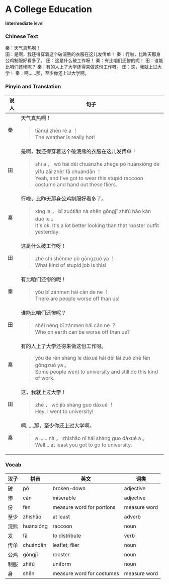 # A College Education
**Intermediate** level
### Chinese Text
秦：天气真热啊！<br />田：是啊，我还得穿着这个破浣熊的衣服在这儿发传单！
秦：行啦，比昨天那身公鸡制服好看多了。
田：这是什么破工作呀！
秦：有比咱们还惨的呢！
田：谁能比咱们还惨呢？
秦：有的人上了大学还得来做这份工作呀。
田：这，我就上过大学！
秦：啊......那，至少你还上过大学啊。

### Pinyin and Translation
|说人|句子|
|----|----|
|秦|天气真热啊！<blockquote>tiānqì zhēn rè a ！<br />The weather is really hot!</blockquote>|
|田|是啊，我还得穿着这个破浣熊的衣服在这儿发传单！<blockquote>shì a ， wǒ hái děi chuānzhe zhège pò huànxióng de yīfu zài zhèr fā chuándān ！<br />Yeah, and I've got to wear this stupid raccoon costume and hand out these fliers.</blockquote>|
|秦|行啦，比昨天那身公鸡制服好看多了。<blockquote>xíng la ， bǐ zuótiān nà shēn gōngjī zhìfú hǎo kàn duō le 。<br />It's ok. It's a lot better looking than that rooster outfit yesterday.</blockquote>|
|田|这是什么破工作呀！<blockquote>zhè shì shénme pò gōngzuò ya ！<br />What kind of stupid job is this!</blockquote>|
|秦|有比咱们还惨的呢！<blockquote>yǒu bǐ zánmen hái cǎn de ne ！<br />There are people worse off than us!</blockquote>|
|田|谁能比咱们还惨呢？<blockquote>shéi néng bǐ zánmen hái cǎn ne ？<br />Who on earth can be worse off than us?</blockquote>|
|秦|有的人上了大学还得来做这份工作呀。<blockquote>yǒu de rén shàng le dàxué hái děi lái zuò zhè fèn gōngzuò ya 。<br />Some people went to university and still do this kind of work.</blockquote>|
|田|这，我就上过大学！<blockquote>zhè ， wǒ jiù shàng guo dàxué ！<br />Hey, I went to university!</blockquote>|
|秦|啊......那，至少你还上过大学啊。<blockquote>a ...... nà ， zhìshǎo nǐ hái shàng guo dàxué a 。<br />Well... at least you got to go to university.</blockquote>|
### Vocab
|汉子|拼音|英文|词类|
|----|----|----|----|
|破|pò|broken-down|adjective|
|惨|cǎn|miserable|adjective|
|份|fèn|measure word for portions|measure word|
|至少|zhìshǎo|at least|adverb|
|浣熊|huànxióng|raccoon|noun|
|发|fā|to distribute|verb|
|传单|chuándān|leaflet; flier|noun|
|公鸡|gōngjī|rooster|noun|
|制服|zhìfú|uniform|noun|
|身|shēn|measure word for costumes|measure word|